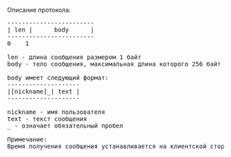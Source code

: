 Описание протокола:

<pre>
------------------------
| len |      body      |
------------------------
0    1

len - длина сообщения размером 1 байт
body - тело сообщения, максимальная длина которого 256 байт

body имеет следующий формат:
--------------------
|[nickname]_| text |
--------------------

nickname - имя пользователя
text - текст сообщения
_ - означает обязательный пробел

Примечание:
Время получения сообщения устанавливается на клиентской стороне и в протокольное сообщение не входит

</pre>

